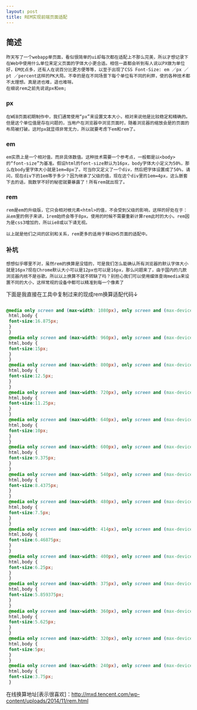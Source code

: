 ```yaml
---
layout: post 
title: REM实现前端页面适配  
---
```


## 简述

    昨天写了一个webapp单页面，看似很简单的ui却每次都在适配上不那么完美，所以才想记录下在Web中使用什么单位来定义页面的字体大小更合适。相信一直都会听到有人说以PX做为单位好，EM优点多，还有人在说百分比更方便等等，以至于出现了CSS Font-Size: em ／px ／pt ／percent这样的PK大局。不幸的是在不同场景下每个单位有不同的利弊，使的各种技术都不太理想。真是进也难，退也难呀。
    在细说rem之前先说说px和em;

### px

    在WEB页面初期制作中，我们通常使用“px”来设置文本大小，相对来说他是比较稳定和精确的。但是这个单位值是存在问题的，当用户在浏览器中浏览页面时，随着浏览器的缩放会是的页面的布局被打破。这时px就显得非常无力，所以就要考虑下em和rem了。

### em

    em实质上是一个相对值，而非具体数值。这种技术需要一个参考点，一般都是以<body>的“font-size”为基准。假设html的font-size默认为16px，body字体大小定义为50%，那么在body里字体大小就是1em=8px了。可当你又定义了一个div，然后把字体设置成了50%，请问，现在div下的1em等于多少？因为继承了父级的值，现在这个div里的1em=4px，这么嵌套下去的话，我数学不好的秘密就要暴露了！所有rem就出现了。

### rem

    rem是em的升级版，它只会相对根元素<html>的值，不会受到父级的影响，这样的好处在于：从em里的例子来讲，1rem始终会等于8px。使用的时候不需要重新计算rem此时的大小。rem因为是css3增加的，所以ie8或以下请无视。

    以上就是他们之间的区别和关系，rem更多的适用于移动H5页面的适配中。

### 补坑

    想想似乎哪里不对，虽然rem的换算是没错的，可是我们怎么能确认所有浏览器的默认字体大小就是16px?现在Chrome默认大小可以是12px也可以是16px，那么问题来了，由于国内的几款浏览器内核不是谷歌。所以以上换算不就不转缺了吗？别担心我们可以使用媒体查询media来设置不同的大小，这样常规的设备中都可以精准到每一个像素了

下面是我直接在工具中复制过来的现成rem换算适配代码↓


```css

@media only screen and (max-width: 1080px), only screen and (max-device-width:1080px) {
 html,body {
 font-size:16.875px;
 }
 }
 @media only screen and (max-width: 960px), only screen and (max-device-width:960px) {
 html,body {
 font-size:15px;
 }
 }
 @media only screen and (max-width: 800px), only screen and (max-device-width:800px) {
 html,body {
 font-size:12.5px;
 }
 }
 @media only screen and (max-width: 720px), only screen and (max-device-width:720px) {
 html,body {
 font-size:11.25px;
 }
 }
 @media only screen and (max-width: 640px), only screen and (max-device-width:640px) {
 html,body {
 font-size:10px;
 }
 }
 @media only screen and (max-width: 600px), only screen and (max-device-width:600px) {
 html,body {
 font-size:9.375px;
 }
 }
 @media only screen and (max-width: 540px), only screen and (max-device-width:540px) {
 html,body {
 font-size:8.4375px;
 }
 }
 @media only screen and (max-width: 480px), only screen and (max-device-width:480px) {
 html,body {
 font-size:7.5px;
 }
 }
 @media only screen and (max-width: 414px), only screen and (max-device-width:414px) {
 html,body {
 font-size:6.46875px;
 }
 }
 @media only screen and (max-width: 400px), only screen and (max-device-width:400px) {
 html,body {
 font-size:6.25px;
 }
 }
 @media only screen and (max-width: 375px), only screen and (max-device-width:375px) {
 html,body {
 font-size:5.859375px;
 }
 }
 @media only screen and (max-width: 360px), only screen and (max-device-width:360px) {
 html,body {
 font-size:5.625px;
 }
 }
 @media only screen and (max-width: 320px), only screen and (max-device-width:320px) {
 html,body {
 font-size:5px;
 }
 }
 @media only screen and (max-width: 240px), only screen and (max-device-width:240px) {
 html,body {
 font-size:3.75px;
 }

```
在线换算地址[表示很喜欢]：http://mxd.tencent.com/wp-content/uploads/2014/11/rem.html 

